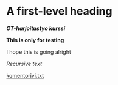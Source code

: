# A first-level heading




***OT-harjoitustyo kurssi***

**This is only for testing**

I hope this is going alright

*Recursive text*


[komentorivi.txt](https://github.com/tammekasra/Harjoitustyo2023/blob/master/laskarit/komentorivi.txt)
